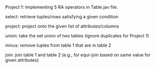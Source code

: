 Project 1:
Implementing 5 RA operators in Table.jav file.

select:  retrieve tuples/rows satisfying a given condition

project: project onto the given list of attributes/columns

union: take the set union of two tables (ignore duplicates for Project 1)

minus: remove tuples from table 1 that are in table 2

join: join table 1 and table 2 (e.g., for equi-join based on same value for given attributes)
